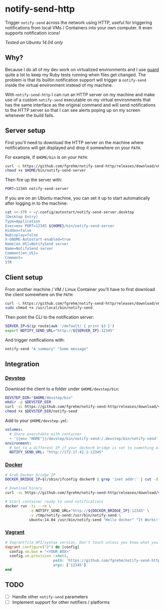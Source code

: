 # notify-send-http

Trigger `notify-send` across the network using HTTP, useful for triggering
notifications from local VMs / Containers into your own computer. It even supports
notification icons!

_Tested on Ubuntu 14.04 only_

## Why?

Because I do all of my dev work on virtualized environments and I use [guard](https://github.com/guard/guard/)
quite a lot to keep my Ruby tests running when files get changed. The problem is
that its builtin notification support will trigger a `notify-send` inside the virtual
environment instead of my machine.

With `notify-send-http` I can run an HTTP server on my machine and make use of a
custom `notify-send` executable on my virtual environments that has the same
interface as the original command and will send notifications to the HTTP server
so that I can see alerts poping up on my screen whenever the build fails.

## Server setup

First you'll need to download the HTTP server on the machine where notifications
will get displayed and drop it somewhere on your `PATH`.

For example, if `$HOME/bin` is on your `PATH`:

```sh
curl -L https://github.com/fgrehm/notify-send-http/releases/download/v0.1.0/server > $HOME/bin/notify-send-server
chmod +x $HOME/bin/notify-send-server
```

Then fire up the server with:

```sh
PORT=12345 notify-send-server
```

If you are on an Ubuntu machine, you can set it up to start automatically after
logging in to the machine:

```sh
cat <<-STR > ~/.config/autostart/notify-send-server.desktop
[Desktop Entry]
Type=Application
Exec=env PORT=12345 ${HOME}/bin/notify-send-server
Hidden=false
NoDisplay=false
X-GNOME-Autostart-enabled=true
Name[en_US]=NotifySend server
Name=NotifySend server
Comment[en_US]=
Comment=
STR
```

## Client setup

From another machine / VM / Linux Container you'll have to first download the
client somewhere on the `PATH`:

```sh
curl -L https://github.com/fgrehm/notify-send-http/releases/download/v0.1.0/client | sudo tee /usr/local/bin/notify-send &>/dev/null
sudo chmod +x /usr/local/bin/notify-send
```

Then point the CLI to the notification server:

```sh
SERVER_IP=$(ip route|awk '/default/ { print $3 }')
export NOTIFY_SEND_URL="http://${SERVER_IP}:12345"
```

And trigger notifications with:

```sh
notify-send "A summary" "Some message"
```

## Integration

### [Devstep](http://fgrehm.viewdocs.io/devstep/)

Download the client to a folder under `$HOME/devstep/bin`:

```sh
DEVSTEP_DIR="$HOME/devstep/bin"
mkdir -p $DEVSTEP_DIR
curl -sL https://github.com/fgrehm/notify-send-http/releases/download/v0.1.0/client > $DEVSTEP_DIR/notify-send
chmod +x $DEVSTEP_DIR/notify-send
```

Add to your `$HOME/devstep.yml`:

```yaml
volumes:
  # Share executable with container
  - '{{env "HOME"}}/devstep/bin/notify-send:/.devstep/bin/notify-send'
environment:
  # Set to a different IP if your docker0 bridge is set to something else
  NOTIFY_SEND_URL: "http://172.17.42.1:12345"
```

### [Docker](https://www.docker.com/)

```sh
# Grab Docker bridge IP
DOCKER_BRIDGE_IP=$(/sbin/ifconfig docker0 | grep 'inet addr:' | cut -d: -f2 | awk '{ print $1}')

# Download binary
curl -sL https://github.com/fgrehm/notify-send-http/releases/download/v0.1.0/client > /tmp/notify-send && chmod +x /tmp/notify-send

# Start container ready to send notifications
docker run -ti --rm \
           -e NOTIFY_SEND_URL="http://${DOCKER_BRIDGE_IP}:12345" \
           -v /tmp/notify-send:/usr/bin/notify-send \
           ubuntu:14.04 /usr/bin/notify-send "Hello docker" "It Works!"
```

### [Vagrant](http://www.vagrantup.com/)

```ruby
# Vagrantfile API/syntax version. Don't touch unless you know what you're doing!
Vagrant.configure("2") do |config|
  config.vm.box = "<YOUR BOX>"
  config.vm.provision :shell,
                      path: 'https://github.com/fgrehm/notify-send-http/raw/master/vagrant-installer.sh',
                      args: ['12345']
end
```

## TODO

- [ ] Handle other `notify-send` parameters
- [ ] Implement support for other notifiers / platforms
